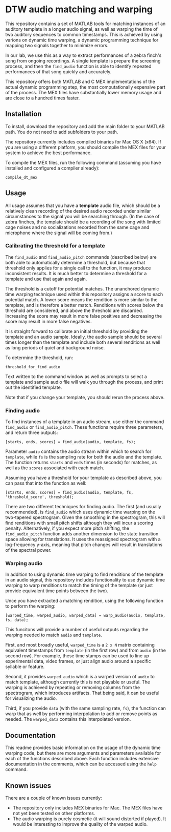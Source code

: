 # DTW audio matching and warping

This repository contains a set of MATLAB tools for matching instances of an auditory template in a longer audio signal, as well as warping the time of two auditory sequences to common timestamps. This is achieved by using varions on dynamic time warping, a dynamic programming technique for mapping two signals together to minimize errors.

In our lab, we use this as a way to extract performances of a zebra finch's song from ongoing recordings. A single template is prepare the screening process, and then the `find_audio` function is able to identify repeated performances of that song quickly and accurately.

This repository offers both MATLAB and C MEX implementations of the actual dynamic programming step, the most computationally expensive part of the process. The MEX files have substantially lower memory usage and are close to a hundred times faster.

## Installation

To install, download the repository and add the main folder to your MATLAB path. You do not need to add subfolders to your path.

The repository currently includes compiled binaries for Mac OS X (x64). If you are using a different platform, you should compile the MEX files for your system to achieve the best performance.

To compile the MEX files, run the following command (assuming you have installed and configured a compiler already):

```
compile_dt_mex
```

## Usage

All usage assumes that you have a **template** audio file, which should be a relatively clean recording of the desired audio recorded under similar circumstances to the signal you will be searching through. (In the case of zebra finches, the template should be a recording of the song with limited cage noises and no socializations recorded from the same cage and microphone where the signal will be coming from.)

### Calibrating the threshold for a template

The `find_audio` and `find_audio_pitch` commands (described below) are both able to automatically determine a threshold, but because that threshold only applies for a single call to the function, it may produce inconsistent results. It is much better to determine a threshold for a template and use that again and again.

The threshold is a cutoff for potential matches. The unanchored dynamic time warping technique used within this repository assigns a score to each potential match. A lower score means the rendition is more similar to the template, and is therefore a better match. Renditions with scores below the threshold are considered, and above the threshold are discarded. Increasing the score may result in more false positives and decreasing the score may result in more false negatives.

It is straight forward to calibrate an initial threshold by providing the template and an audio sample. Ideally, the audio sample should be several times longer than the template and include both several renditions as well as long periods of quiet and background noise.

To determine the threshold, run:

```
threshold_for_find_audio
```

Text written to the command window as well as prompts to select a template and sample audio file will walk you through the process, and print out the identified template.

Note that if you change your template, you should rerun the process above.

### Finding audio

To find instances of a template in an audio stream, use either the command `find_audio` or `find_audio_pitch`. These functions require three parameters, and return three outputs:

```
[starts, ends, scores] = find_audio(audio, template, fs);
```

Parameter `audio` contains the audio stream within which to search for `template`, while `fs` is the sampling rate for both the audio and the template. The function returns `starts` and `ends` times (in seconds) for matches, as well as the `scores` associated with each match.

Assuming you have a threshold for your template as described above, you can pass that into the function as well:

```
[starts, ends, scores] = find_audio(audio, template, fs, 'threshold_score', threshold);
```

There are two different techniques for finding audio. The first (and usually recommended), is `find_audio` which uses dynamic time warping on the two-tapered spectrogram. Given the smoothing in the spectrogram, this will find renditions with small pitch shifts although they will incur a scoring penalty. Alternatively, if you expect more pitch shifting, the `find_audio_pitch` function adds another dimension to the state transition space allowing for translations. It uses the reassigned spectrogram with a log-frequency y-axis, meaning that pitch changes will result in translations of the spectral power.

### Warping audio

In addition to using dynamic time warping to find renditions of the template in an audio signal, this repository includes functionality to use dynamic time warping to warp renditions to match the timing of the template (or just provide equivalent time points between the two).

Unce you have extracted a matching rendition, using the following function to perform the warping:

```
[warped_time, warped_audio, warped_data] = warp_audio(audio, template, fs, data);
```

This funcitons will provide a number of useful outputs regarding the warping needed to match `audio` and `template`.

First, and most broadly useful, `warped_time` is a `2 x N` matrix containing equivalent timestamps from `template` (in the first row) and from `audio` (in the second row). For example, these time stamps can be used to line up experimental data, video frames, or just align audio around a specific syllable or feature.

Second, it provides `warped_audio` which is a warped version of `audio` to match template, although currently this is not playable or useful. The warping is achieved by repeating or removing columns from the spectrogram, which introduces artifacts. That being said, it can be useful for visualizing the audio.

Third, if you provide `data` (with the same sampling rate, `fs`), the function can warp that as well by performing interpolation to add or remove points as needed. The `warped_data` contains this interpolated version.

## Documentation

This readme provides basic information on the usage of the dynamic time warping code, but there are more arguments and parameters available for each of the functions described above. Each function includes extensive documentation in the comments, which can be accessed using the `help` command.

## Known issues

There are a couple of known issues currently:

* The repository only includes MEX binaries for Mac. The MEX files have not yet been tested on other platforms.
* The audio warping is purely cosmetic (it will sound distorted if played). It would be interesting to improve the quality of the warped audio.



